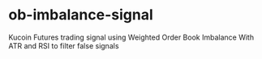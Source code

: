 # ob-imbalance-signal
Kucoin Futures trading signal using Weighted Order Book Imbalance With ATR and RSI to filter false signals
